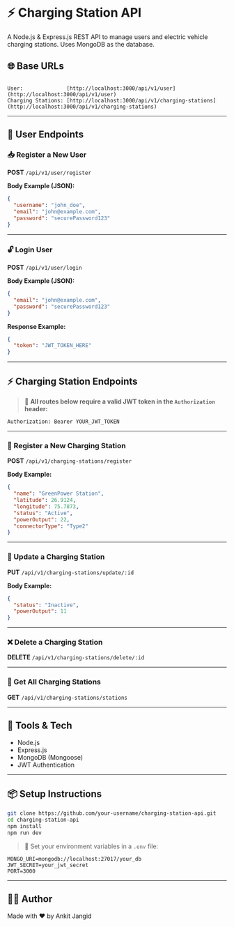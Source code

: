 
# ⚡ Charging Station API

A Node.js & Express.js REST API to manage users and electric vehicle charging stations. Uses MongoDB as the database.

## 🌐 Base URLs

```

User:              [http://localhost:3000/api/v1/user](http://localhost:3000/api/v1/user)
Charging Stations: [http://localhost:3000/api/v1/charging-stations](http://localhost:3000/api/v1/charging-stations)

````

---

## 🔐 User Endpoints

### 📥 Register a New User

**POST** `/api/v1/user/register`

**Body Example (JSON):**

```json
{
  "username": "john_doe",
  "email": "john@example.com",
  "password": "securePassword123"
}
````

---

### 🔓 Login User

**POST** `/api/v1/user/login`

**Body Example (JSON):**

```json
{
  "email": "john@example.com",
  "password": "securePassword123"
}
```

**Response Example:**

```json
{
  "token": "JWT_TOKEN_HERE"
}
```

---

## ⚡ Charging Station Endpoints

> 🔐 **All routes below require a valid JWT token in the `Authorization` header:**

```
Authorization: Bearer YOUR_JWT_TOKEN
```

---

### 📍 Register a New Charging Station

**POST** `/api/v1/charging-stations/register`

**Body Example:**

```json
{
  "name": "GreenPower Station",
  "latitude": 26.9124,
  "longitude": 75.7873,
  "status": "Active",
  "powerOutput": 22,
  "connectorType": "Type2"
}
```

---

### 🔁 Update a Charging Station

**PUT** `/api/v1/charging-stations/update/:id`

**Body Example:**

```json
{
  "status": "Inactive",
  "powerOutput": 11
}
```

---

### ❌ Delete a Charging Station

**DELETE** `/api/v1/charging-stations/delete/:id`

---

### 📄 Get All Charging Stations

**GET** `/api/v1/charging-stations/stations`

---

## 🧪 Tools & Tech

* Node.js
* Express.js
* MongoDB (Mongoose)
* JWT Authentication

---

## 📦 Setup Instructions

```bash
git clone https://github.com/your-username/charging-station-api.git
cd charging-station-api
npm install
npm run dev
```

> 🔑 Set your environment variables in a `.env` file:

```
MONGO_URI=mongodb://localhost:27017/your_db
JWT_SECRET=your_jwt_secret
PORT=3000
```

---

## 👨‍💻 Author

Made with ❤️ by Ankit Jangid




